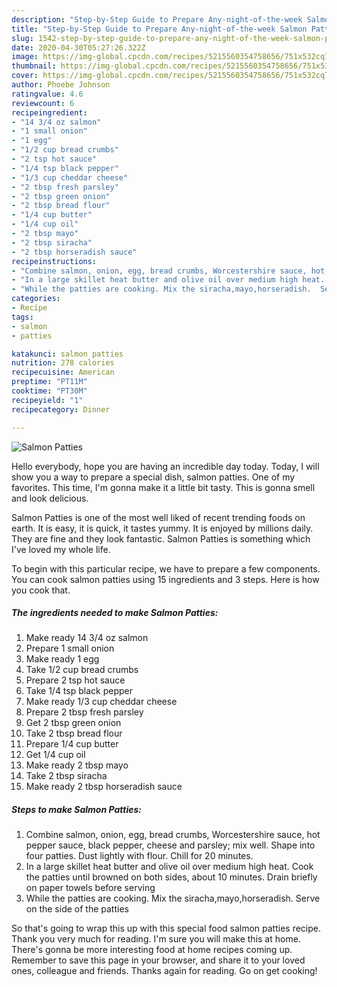 ```yaml
---
description: "Step-by-Step Guide to Prepare Any-night-of-the-week Salmon Patties"
title: "Step-by-Step Guide to Prepare Any-night-of-the-week Salmon Patties"
slug: 1542-step-by-step-guide-to-prepare-any-night-of-the-week-salmon-patties
date: 2020-04-30T05:27:26.322Z
image: https://img-global.cpcdn.com/recipes/5215560354758656/751x532cq70/salmon-patties-recipe-main-photo.jpg
thumbnail: https://img-global.cpcdn.com/recipes/5215560354758656/751x532cq70/salmon-patties-recipe-main-photo.jpg
cover: https://img-global.cpcdn.com/recipes/5215560354758656/751x532cq70/salmon-patties-recipe-main-photo.jpg
author: Phoebe Johnson
ratingvalue: 4.6
reviewcount: 6
recipeingredient:
- "14 3/4 oz salmon"
- "1 small onion"
- "1 egg"
- "1/2 cup bread crumbs"
- "2 tsp hot sauce"
- "1/4 tsp black pepper"
- "1/3 cup cheddar cheese"
- "2 tbsp fresh parsley"
- "2 tbsp green onion"
- "2 tbsp bread flour"
- "1/4 cup butter"
- "1/4 cup oil"
- "2 tbsp mayo"
- "2 tbsp siracha"
- "2 tbsp horseradish sauce"
recipeinstructions:
- "Combine salmon, onion, egg, bread crumbs, Worcestershire sauce, hot pepper sauce, black pepper, cheese and parsley; mix well. Shape into four patties. Dust lightly with flour. Chill for 20 minutes."
- "In a large skillet heat butter and olive oil over medium high heat. Cook the patties until browned on both sides, about 10 minutes. Drain briefly on paper towels before serving"
- "While the patties are cooking. Mix the siracha,mayo,horseradish.  Serve on the side of the patties"
categories:
- Recipe
tags:
- salmon
- patties

katakunci: salmon patties 
nutrition: 278 calories
recipecuisine: American
preptime: "PT11M"
cooktime: "PT30M"
recipeyield: "1"
recipecategory: Dinner

---
```



![Salmon Patties](https://img-global.cpcdn.com/recipes/5215560354758656/751x532cq70/salmon-patties-recipe-main-photo.jpg)

Hello everybody, hope you are having an incredible day today. Today, I will show you a way to prepare a special dish, salmon patties. One of my favorites. This time, I'm gonna make it a little bit tasty. This is gonna smell and look delicious.



Salmon Patties is one of the most well liked of recent trending foods on earth. It is easy, it is quick, it tastes yummy. It is enjoyed by millions daily. They are fine and they look fantastic. Salmon Patties is something which I've loved my whole life.


To begin with this particular recipe, we have to prepare a few components. You can cook salmon patties using 15 ingredients and 3 steps. Here is how you cook that.

<!--inarticleads1-->

##### The ingredients needed to make Salmon Patties:

1. Make ready 14 3/4 oz salmon
1. Prepare 1 small onion
1. Make ready 1 egg
1. Take 1/2 cup bread crumbs
1. Prepare 2 tsp hot sauce
1. Take 1/4 tsp black pepper
1. Make ready 1/3 cup cheddar cheese
1. Prepare 2 tbsp fresh parsley
1. Get 2 tbsp green onion
1. Take 2 tbsp bread flour
1. Prepare 1/4 cup butter
1. Get 1/4 cup oil
1. Make ready 2 tbsp mayo
1. Take 2 tbsp siracha
1. Make ready 2 tbsp horseradish sauce




<!--inarticleads2-->

##### Steps to make Salmon Patties:

1. Combine salmon, onion, egg, bread crumbs, Worcestershire sauce, hot pepper sauce, black pepper, cheese and parsley; mix well. Shape into four patties. Dust lightly with flour. Chill for 20 minutes.
1. In a large skillet heat butter and olive oil over medium high heat. Cook the patties until browned on both sides, about 10 minutes. Drain briefly on paper towels before serving
1. While the patties are cooking. Mix the siracha,mayo,horseradish.  Serve on the side of the patties




So that's going to wrap this up with this special food salmon patties recipe. Thank you very much for reading. I'm sure you will make this at home. There's gonna be more interesting food at home recipes coming up. Remember to save this page in your browser, and share it to your loved ones, colleague and friends. Thanks again for reading. Go on get cooking!
